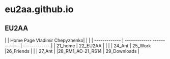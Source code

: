 # eu2aa.github.io
##  EU2AA
|  | Home Page Vladimir Chepyzhenko|  |  |
| ------------- | -------------  ------------- | ------------- |
| 21_home | 22_EU2AA |  |  |
| 24_Ant | 25_Work |26_Friends  |  |
| 27_Ant |  |28_RM1_AO-21_RS14  | 29_Downloads |
